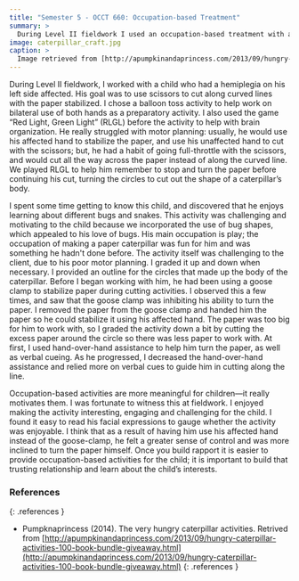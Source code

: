```yaml
---
title: "Semester 5 - OCCT 660: Occupation-based Treatment"
summary: >
  During Level II fieldwork I used an occupation-based treatment with a client.
image: caterpillar_craft.jpg
caption: >
  Image retrieved from [http://apumpkinandaprincess.com/2013/09/hungry-caterpillar-activities-100-book-bundle-giveaway.html](http://apumpkinandaprincess.com/2013/09/hungry-caterpillar-activities-100-book-bundle-giveaway.html)
---
```


During Level II fieldwork, I worked with a child who had a hemiplegia on his
left side affected. His goal was to use scissors to cut along curved lines with
the paper stabilized. I chose a balloon toss activity to help work on bilateral
use of both hands as a preparatory activity. I also used the game “Red Light,
Green Light” (RLGL) before the activity to help with brain organization. He
really struggled with motor planning: usually, he would use his affected hand to
stabilize the paper, and use his unaffected hand to cut with the scissors; but,
he had a habit of going full-throttle with the scissors, and would cut all the
way across the paper instead of along the curved line. We played RLGL to help
him remember to stop and turn the paper before continuing his cut, turning the
circles to cut out the shape of a caterpillar’s body.

I spent some time getting to know this child, and discovered that he enjoys
learning about different bugs and snakes. This activity was challenging and
motivating to the child because we incorporated the use of bug shapes, which
appealed to his love of bugs. His main occupation is play; the occupation of
making a paper caterpillar was fun for him and was something he hadn't done
before. The activity itself was challenging to the client, due to his poor motor
planning. I graded it up and down when necessary. I provided an outline for the
circles that made up the body of the caterpillar. Before I began working with
him, he had been using a goose clamp to stabilize paper during cutting
activities. I observed this a few times, and saw that the goose clamp was
inhibiting his ability to turn the paper. I removed the paper from the goose
clamp and handed him the paper so he could stabilize it using his affected hand.
The paper was too big for him to work with, so I graded the activity down a bit
by cutting the excess paper around the circle so there was less paper to work
with. At first, I used hand-over-hand assistance to help him turn the paper, as
well as verbal cueing. As he progressed, I decreased the hand-over-hand
assistance and relied more on verbal cues to guide him in cutting along the
line.

Occupation-based activities are more meaningful for children—it really motivates
them.  I was fortunate to witness this at fieldwork. I enjoyed making the
activity interesting, engaging and challenging for the child. I found it easy to
read his facial expressions to gauge whether the activity was enjoyable. I think
that as a result of having him use his affected hand instead of the goose-clamp,
he felt a greater sense of control and was more inclined to turn the paper
himself. Once you build rapport it is easier to provide occupation-based
activities for the child; it is important to build that trusting relationship
and learn about the child’s interests.

### References
{: .references }

* Pumpknaprincess (2014). The very hungry caterpillar activities.  Retrived from
  [http://apumpkinandaprincess.com/2013/09/hungry-caterpillar-activities-100-book-bundle-giveaway.html](http://apumpkinandaprincess.com/2013/09/hungry-caterpillar-activities-100-book-bundle-giveaway.html)
{: .references }
